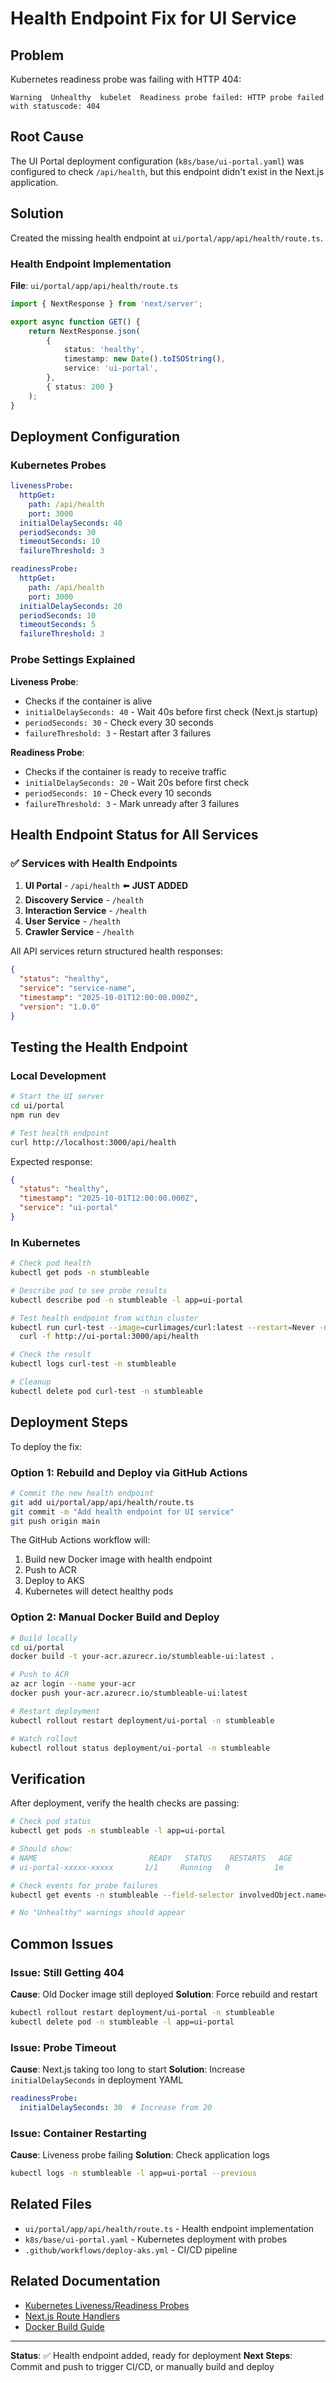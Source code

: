 # Health Endpoint Fix for UI Service

## Problem
Kubernetes readiness probe was failing with HTTP 404:
```
Warning  Unhealthy  kubelet  Readiness probe failed: HTTP probe failed with statuscode: 404
```

## Root Cause
The UI Portal deployment configuration (`k8s/base/ui-portal.yaml`) was configured to check `/api/health`, but this endpoint didn't exist in the Next.js application.

## Solution
Created the missing health endpoint at `ui/portal/app/api/health/route.ts`.

### Health Endpoint Implementation

**File**: `ui/portal/app/api/health/route.ts`
```typescript
import { NextResponse } from 'next/server';

export async function GET() {
    return NextResponse.json(
        {
            status: 'healthy',
            timestamp: new Date().toISOString(),
            service: 'ui-portal',
        },
        { status: 200 }
    );
}
```

## Deployment Configuration

### Kubernetes Probes
```yaml
livenessProbe:
  httpGet:
    path: /api/health
    port: 3000
  initialDelaySeconds: 40
  periodSeconds: 30
  timeoutSeconds: 10
  failureThreshold: 3

readinessProbe:
  httpGet:
    path: /api/health
    port: 3000
  initialDelaySeconds: 20
  periodSeconds: 10
  timeoutSeconds: 5
  failureThreshold: 3
```

### Probe Settings Explained

**Liveness Probe**:
- Checks if the container is alive
- `initialDelaySeconds: 40` - Wait 40s before first check (Next.js startup)
- `periodSeconds: 30` - Check every 30 seconds
- `failureThreshold: 3` - Restart after 3 failures

**Readiness Probe**:
- Checks if the container is ready to receive traffic
- `initialDelaySeconds: 20` - Wait 20s before first check
- `periodSeconds: 10` - Check every 10 seconds
- `failureThreshold: 3` - Mark unready after 3 failures

## Health Endpoint Status for All Services

### ✅ Services with Health Endpoints

1. **UI Portal** - `/api/health` ⬅️ **JUST ADDED**
2. **Discovery Service** - `/health`
3. **Interaction Service** - `/health`
4. **User Service** - `/health`
5. **Crawler Service** - `/health`

All API services return structured health responses:
```json
{
  "status": "healthy",
  "service": "service-name",
  "timestamp": "2025-10-01T12:00:00.000Z",
  "version": "1.0.0"
}
```

## Testing the Health Endpoint

### Local Development
```bash
# Start the UI server
cd ui/portal
npm run dev

# Test health endpoint
curl http://localhost:3000/api/health
```

Expected response:
```json
{
  "status": "healthy",
  "timestamp": "2025-10-01T12:00:00.000Z",
  "service": "ui-portal"
}
```

### In Kubernetes
```bash
# Check pod health
kubectl get pods -n stumbleable

# Describe pod to see probe results
kubectl describe pod -n stumbleable -l app=ui-portal

# Test health endpoint from within cluster
kubectl run curl-test --image=curlimages/curl:latest --restart=Never -n stumbleable -- \
  curl -f http://ui-portal:3000/api/health

# Check the result
kubectl logs curl-test -n stumbleable

# Cleanup
kubectl delete pod curl-test -n stumbleable
```

## Deployment Steps

To deploy the fix:

### Option 1: Rebuild and Deploy via GitHub Actions
```bash
# Commit the new health endpoint
git add ui/portal/app/api/health/route.ts
git commit -m "Add health endpoint for UI service"
git push origin main
```

The GitHub Actions workflow will:
1. Build new Docker image with health endpoint
2. Push to ACR
3. Deploy to AKS
4. Kubernetes will detect healthy pods

### Option 2: Manual Docker Build and Deploy
```bash
# Build locally
cd ui/portal
docker build -t your-acr.azurecr.io/stumbleable-ui:latest .

# Push to ACR
az acr login --name your-acr
docker push your-acr.azurecr.io/stumbleable-ui:latest

# Restart deployment
kubectl rollout restart deployment/ui-portal -n stumbleable

# Watch rollout
kubectl rollout status deployment/ui-portal -n stumbleable
```

## Verification

After deployment, verify the health checks are passing:

```bash
# Check pod status
kubectl get pods -n stumbleable -l app=ui-portal

# Should show:
# NAME                         READY   STATUS    RESTARTS   AGE
# ui-portal-xxxxx-xxxxx       1/1     Running   0          1m

# Check events for probe failures
kubectl get events -n stumbleable --field-selector involvedObject.name=ui-portal-xxxxx-xxxxx

# No "Unhealthy" warnings should appear
```

## Common Issues

### Issue: Still Getting 404
**Cause**: Old Docker image still deployed
**Solution**: Force rebuild and restart
```bash
kubectl rollout restart deployment/ui-portal -n stumbleable
kubectl delete pod -n stumbleable -l app=ui-portal
```

### Issue: Probe Timeout
**Cause**: Next.js taking too long to start
**Solution**: Increase `initialDelaySeconds` in deployment YAML
```yaml
readinessProbe:
  initialDelaySeconds: 30  # Increase from 20
```

### Issue: Container Restarting
**Cause**: Liveness probe failing
**Solution**: Check application logs
```bash
kubectl logs -n stumbleable -l app=ui-portal --previous
```

## Related Files

- `ui/portal/app/api/health/route.ts` - Health endpoint implementation
- `k8s/base/ui-portal.yaml` - Kubernetes deployment with probes
- `.github/workflows/deploy-aks.yml` - CI/CD pipeline

## Related Documentation

- [Kubernetes Liveness/Readiness Probes](https://kubernetes.io/docs/tasks/configure-pod-container/configure-liveness-readiness-startup-probes/)
- [Next.js Route Handlers](https://nextjs.org/docs/app/building-your-application/routing/route-handlers)
- [Docker Build Guide](./DOCKER_BUILD_GUIDE.md)

---

**Status**: ✅ Health endpoint added, ready for deployment
**Next Steps**: Commit and push to trigger CI/CD, or manually build and deploy
